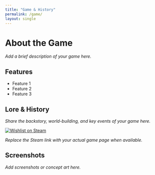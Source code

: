 ```yaml
---
title: "Game & History"
permalink: /game/
layout: single
---
```


# About the Game

*Add a brief description of your game here.*

## Features
- Feature 1
- Feature 2
- Feature 3

## Lore & History
*Share the backstory, world-building, and key events of your game here.*

[![Wishlist on Steam](https://store.steampowered.com/public/images/v6/ico/ico_steam.svg)](https://store.steampowered.com/app/PLACEHOLDER)

*Replace the Steam link with your actual game page when available.*

## Screenshots
*Add screenshots or concept art here.* 
